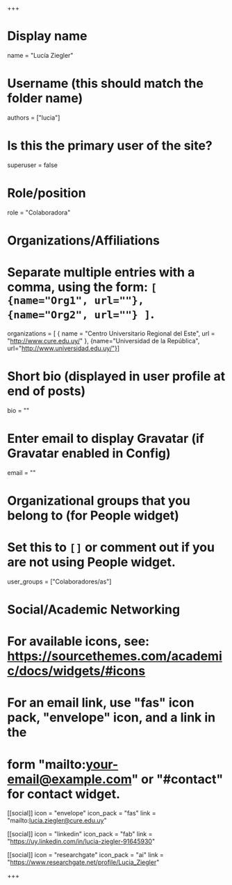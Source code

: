 +++
# Display name
name = "Lucía Ziegler"

# Username (this should match the folder name)
authors = ["lucia"]

# Is this the primary user of the site?
superuser = false

# Role/position
role = "Colaboradora"

# Organizations/Affiliations
#   Separate multiple entries with a comma, using the form: `[ {name="Org1", url=""}, {name="Org2", url=""} ]`.
organizations = [ { name = "Centro Universitario Regional del Este", url = "http://www.cure.edu.uy/" }, {name="Universidad de la República", url="http://www.universidad.edu.uy/"}]

# Short bio (displayed in user profile at end of posts)
bio = ""

# Enter email to display Gravatar (if Gravatar enabled in Config)
email = ""


# Organizational groups that you belong to (for People widget)
#   Set this to `[]` or comment out if you are not using People widget.
user_groups = ["Colaboradores/as"]

# Social/Academic Networking
# For available icons, see: https://sourcethemes.com/academic/docs/widgets/#icons
#   For an email link, use "fas" icon pack, "envelope" icon, and a link in the
#   form "mailto:your-email@example.com" or "#contact" for contact widget.

[[social]]
  icon = "envelope"
  icon_pack = "fas"
  link = "mailto:lucia.ziegler@cure.edu.uy"

[[social]]
  icon = "linkedin"
  icon_pack = "fab"
  link = "https://uy.linkedin.com/in/lucia-ziegler-91645930"
  
[[social]]
  icon = "researchgate"
  icon_pack = "ai"
  link = "https://www.researchgate.net/profile/Lucia_Ziegler"
  
+++




